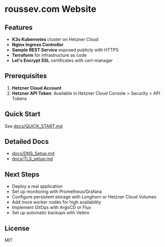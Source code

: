 # roussev.com Website

## Features

- **K3s Kubernetes** cluster on Hetzner Cloud
- **Nginx Ingress Controller**
- **Sample REST Service** exposed publicly with HTTPS
- **Terraform** for infrastructure as code
- **Let's Encrypt SSL** certificates with cert-manager

## Prerequisites

1. **Hetzner Cloud Account**
2. **Hetzner API Token**: Available in Hetzner Cloud Console > Security > API Tokens

## Quick Start

See [docs/QUICK_START.md](docs/QUICK_START.md)

## Detailed Docs

- [docs/DNS_Setup.md](docs/DNS_Setup.md)
- [docs/TLS_setup.md](docs/TLS_setup.md)

## Next Steps

- Deploy a real application
- Set up monitoring with Prometheus/Grafana
- Configure persistent storage with Longhorn or Hetzner Cloud Volumes
- Add more worker nodes for high availability
- Implement GitOps with ArgoCD or Flux
- Set up automatic backups with Velero

## License

MIT